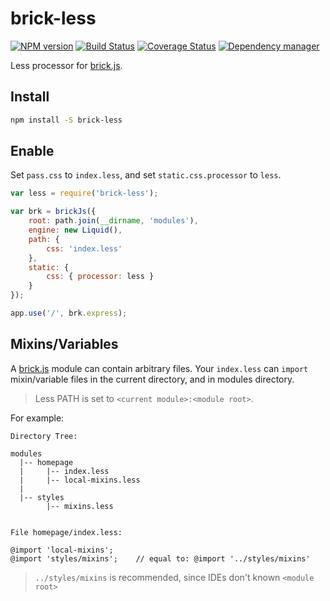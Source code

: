# brick-less

[![NPM version](https://img.shields.io/npm/v/brick-less.svg?style=flat)](https://www.npmjs.org/package/brick-less)
[![Build Status](https://travis-ci.org/brick-js/brick-less.svg?branch=master)](https://travis-ci.org/brick-js/brick-less)
[![Coverage Status](https://coveralls.io/repos/github/brick-js/brick-less/badge.svg?branch=master)](https://coveralls.io/github/brick-js/brick-less?branch=master)
[![Dependency manager](https://david-dm.org/brick-js/brick-less.png)](https://david-dm.org/brick-js/brick-less)

Less processor for [brick.js][brk].

## Install

```bash
npm install -S brick-less
```

## Enable

Set `pass.css` to `index.less`, and set `static.css.processor` to `less`.

```javascript
var less = require('brick-less');

var brk = brickJs({
    root: path.join(__dirname, 'modules'),
    engine: new Liquid(),
    path: {
        css: 'index.less'
    },
    static: {
        css: { processor: less }
    }
});

app.use('/', brk.express);
```

## Mixins/Variables

A [brick.js][brk] module can contain arbitrary files.
Your `index.less` can `import` mixin/variable files in the current directory, 
and in modules directory.

> Less PATH is set to `<current module>:<module root>`.

For example:

```
Directory Tree:

modules
  |-- homepage
  |     |-- index.less
  |     |-- local-mixins.less
  |
  |-- styles
        |-- mixins.less


File homepage/index.less:

@import 'local-mixins';
@import 'styles/mixins';    // equal to: @import '../styles/mixins'
```

> `../styles/mixins` is recommended, since IDEs don't known `<module root>`

[brk]: https://github.com/brick-js/brick.js
